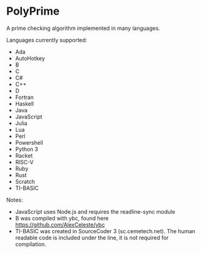 # PolyPrime
A prime checking algorithm implemented in many languages.

Languages currently supported:
- Ada
- AutoHotkey
- B
- C
- C#
- C++
- D
- Fortran
- Haskell
- Java
- JavaScript
- Julia
- Lua
- Perl
- Powershell
- Python 3
- Racket
- RISC-V
- Ruby
- Rust
- Scratch
- TI-BASIC


Notes:
- JavaScript uses Node.js and requires the readline-sync module
- B was compiled with ybc, found here https://github.com/AlexCeleste/ybc
- TI-BASIC was created in SourceCoder 3 (sc.cemetech.net). The human readable code is included under the line, it is not required for compilation.
